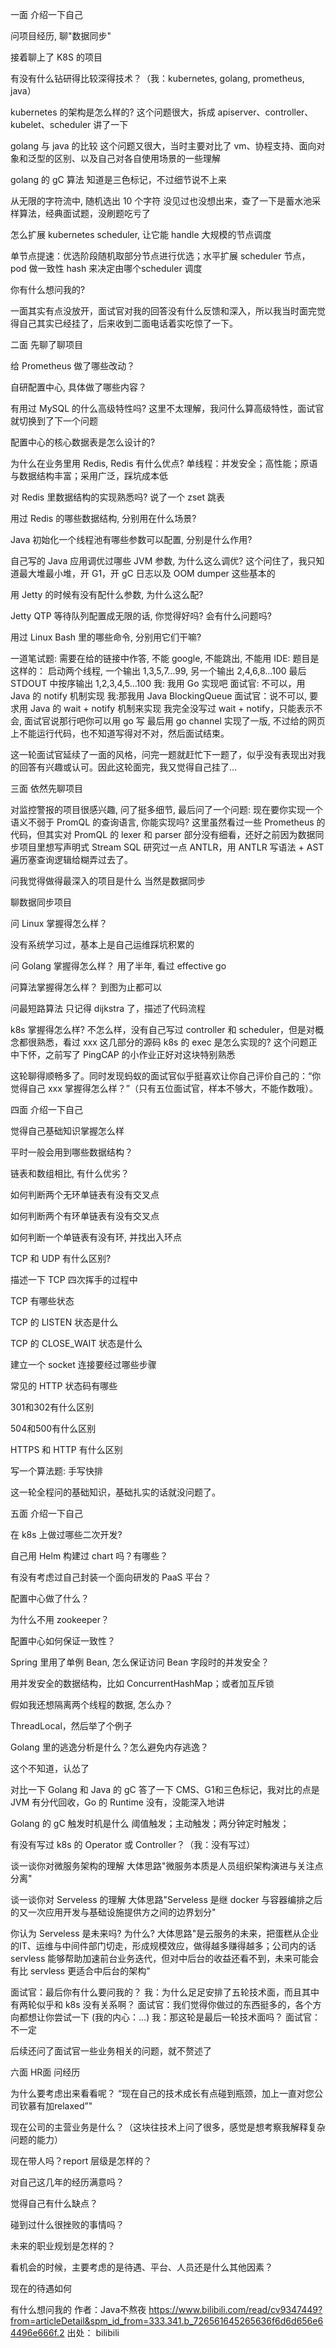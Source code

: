 一面
介绍一下自己

问项目经历, 聊"数据同步"

接着聊上了 K8S 的项目

有没有什么钻研得比较深得技术？（我：kubernetes, golang, prometheus, java）

kubernetes 的架构是怎么样的? 这个问题很大，拆成 apiserver、controller、kubelet、scheduler 讲了一下

golang 与 java 的比较 这个问题又很大，当时主要对比了 vm、协程支持、面向对象和泛型的区别、以及自己对各自使用场景的一些理解

golang 的 gC 算法 知道是三色标记，不过细节说不上来

从无限的字符流中, 随机选出 10 个字符 没见过也没想出来，查了一下是蓄水池采样算法，经典面试题，没刷题吃亏了

怎么扩展 kubernetes scheduler, 让它能 handle 大规模的节点调度

单节点提速：优选阶段随机取部分节点进行优选；水平扩展 scheduler 节点，pod 做一致性 hash 来决定由哪个scheduler 调度

你有什么想问我的?

一面其实有点没放开，面试官对我的回答没有什么反馈和深入，所以我当时面完觉得自己其实已经挂了，后来收到二面电话着实吃惊了一下。

二面
先聊了聊项目

给 Prometheus 做了哪些改动？

自研配置中心, 具体做了哪些内容？

有用过 MySQL 的什么高级特性吗? 这里不太理解，我问什么算高级特性，面试官就切换到了下一个问题

配置中心的核心数据表是怎么设计的?

为什么在业务里用 Redis, Redis 有什么优点? 单线程：并发安全；高性能；原语与数据结构丰富；采用广泛，踩坑成本低

对 Redis 里数据结构的实现熟悉吗? 说了一个 zset 跳表

用过 Redis 的哪些数据结构, 分别用在什么场景?

Java 初始化一个线程池有哪些参数可以配置, 分别是什么作用?

自己写的 Java 应用调优过哪些 JVM 参数, 为什么这么调优? 这个问住了，我只知道最大堆最小堆，开 G1，开 gC 日志以及 OOM dumper 这些基本的

用 Jetty 的时候有没有配什么参数, 为什么这么配?

Jetty QTP 等待队列配置成无限的话, 你觉得好吗? 会有什么问题吗?

用过 Linux Bash 里的哪些命令, 分别用它们干嘛?

一道笔试题: 需要在给的链接中作答, 不能 google, 不能跳出, 不能用 IDE:
题目是这样的： 启动两个线程, 一个输出 1,3,5,7…99, 另一个输出 2,4,6,8…100 最后 STDOUT 中按序输出 1,2,3,4,5…100 我: 我用 Go 实现吧 面试官: 不可以，用 Java 的 notify 机制实现 我:那我用 Java
BlockingQueue 面试官：说不可以, 要求用 Java 的 wait + notify 机制来实现 我完全没写过 wait +
notify，只能表示不会, 面试官说那行吧你可以用 go 写 最后用 go channel 实现了一版,
不过给的网页上不能运行代码，也不知道写得对不对，然后面试结束。

这一轮面试官延续了一面的风格，问完一题就赶忙下一题了，似乎没有表现出对我的回答有兴趣或认可。因此这轮面完，我又觉得自己挂了…

三面
依然先聊项目

对监控警报的项目很感兴趣, 问了挺多细节, 最后问了一个问题: 现在要你实现一个语义不弱于 PromQL 的查询语言, 你能实现吗?
这里虽然看过一些 Prometheus 的代码，但其实对 PromQL 的 lexer 和 parser
部分没有细看，还好之前因为数据同步项目里想写声明式 Stream SQL 研究过一点 ANTLR，用 ANTLR 写语法 + AST遍历塞查询逻辑给糊弄过去了。

问我觉得做得最深入的项目是什么 当然是数据同步

聊数据同步项目

问 Linux 掌握得怎么样？

没有系统学习过，基本上是自己运维踩坑积累的

问 Golang 掌握得怎么样？
用了半年, 看过 effective go

问算法掌握得怎么样？ 到图为止都可以

问最短路算法 只记得 dijkstra 了，描述了代码流程

k8s 掌握得怎么样? 不怎么样，没有自己写过 controller 和 scheduler，但是对概念都很熟悉，看过 xxx 这几部分的源码 k8s 的 exec 是怎么实现的? 这个问题正中下怀，之前写了 PingCAP 的小作业正好对这块特别熟悉

这轮聊得顺畅多了。同时发现蚂蚁的面试官似乎挺喜欢让你自己评价自己的：“你觉得自己 xxx 掌握得怎么样？”（只有五位面试官，样本不够大，不能作数哦）。

四面
介绍一下自己

觉得自己基础知识掌握怎么样

平时一般会用到哪些数据结构？

链表和数组相比, 有什么优劣？

如何判断两个无环单链表有没有交叉点

如何判断两个有环单链表有没有交叉点

如何判断一个单链表有没有环, 并找出入环点

TCP 和 UDP 有什么区别?

描述一下 TCP 四次挥手的过程中

TCP 有哪些状态

TCP 的 LISTEN 状态是什么

TCP 的 CLOSE_WAIT 状态是什么

建立一个 socket 连接要经过哪些步骤

常见的 HTTP 状态码有哪些

301和302有什么区别

504和500有什么区别

HTTPS 和 HTTP 有什么区别

写一个算法题: 手写快排

这一轮全程问的基础知识，基础扎实的话就没问题了。

五面
介绍一下自己

在 k8s 上做过哪些二次开发?

自己用 Helm 构建过 chart 吗？有哪些？

有没有考虑过自己封装一个面向研发的 PaaS 平台？

配置中心做了什么？

为什么不用 zookeeper？

配置中心如何保证一致性？

Spring 里用了单例 Bean, 怎么保证访问 Bean 字段时的并发安全？

用并发安全的数据结构，比如 ConcurrentHashMap；或者加互斥锁

假如我还想隔离两个线程的数据, 怎么办？

ThreadLocal，然后举了个例子

Golang 里的逃逸分析是什么？怎么避免内存逃逸？

这个不知道，认怂了

对比一下 Golang 和 Java 的 gC 答了一下 CMS、G1和三色标记，我对比的点是 JVM 有分代回收，Go 的 Runtime 没有，没能深入地讲

Golang 的 gC 触发时机是什么 阈值触发；主动触发；两分钟定时触发；

有没有写过 k8s 的 Operator 或 Controller？（我：没有写过）

谈一谈你对微服务架构的理解 大体思路"微服务本质是人员组织架构演进与关注点分离"

谈一谈你对 Serveless 的理解 大体思路"Serveless 是继 docker 与容器编排之后的又一次应用开发与基础设施提供方之间的边界划分"

你认为 Serveless 是未来吗? 为什么? 大体思路"是云服务的未来，把蛋糕从企业的IT、运维与中间件部门切走，形成规模效应，做得越多赚得越多；公司内的话 servless
能够帮助加速前台业务迭代，但对中后台的收益还看不到，未来可能会有比 servless 更适合中后台的架构"

面试官：最后你有什么要问我的？ 我：为什么足足安排了五轮技术面，而且其中有两轮似乎和 k8s 没有关系啊？ 面试官：我们觉得你做过的东西挺多的，各个方向都想让你尝试一下 (我的内心：…) 我：那这轮是最后一轮技术面吗？ 面试官：不一定

后续还问了面试官一些业务相关的问题，就不赘述了

六面 HR面
问经历

为什么要考虑出来看看呢？ “现在自己的技术成长有点碰到瓶颈，加上一直对您公司钦慕有加relaxed”"

现在公司的主营业务是什么？（这块往技术上问了很多，感觉是想考察我解释复杂问题的能力）

现在带人吗？report 层级是怎样的？

对自己这几年的经历满意吗？

觉得自己有什么缺点？

碰到过什么很挫败的事情吗？

未来的职业规划是怎样的？

看机会的时候，主要考虑的是待遇、平台、人员还是什么其他因素？

现在的待遇如何

有什么想问我的
作者：Java不熬夜
https://www.bilibili.com/read/cv9347449?from=articleDetail&spm_id_from=333.341.b_726561645265636f6d6d656e64496e666f.2
出处： bilibili